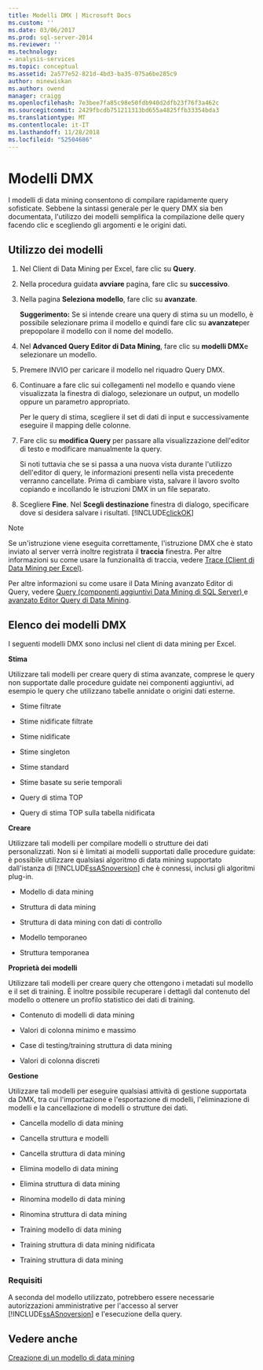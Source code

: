 ```yaml
---
title: Modelli DMX | Microsoft Docs
ms.custom: ''
ms.date: 03/06/2017
ms.prod: sql-server-2014
ms.reviewer: ''
ms.technology:
- analysis-services
ms.topic: conceptual
ms.assetid: 2a577e52-821d-4bd3-ba35-075a6be285c9
author: minewiskan
ms.author: owend
manager: craigg
ms.openlocfilehash: 7e3bee7fa85c98e50fdb940d2dfb23f76f3a462c
ms.sourcegitcommit: 2429fbcdb751211313bd655a4825ffb33354bda3
ms.translationtype: MT
ms.contentlocale: it-IT
ms.lasthandoff: 11/28/2018
ms.locfileid: "52504686"
---
```

# <a name="dmx-templates"></a>Modelli DMX
  I modelli di data mining consentono di compilare rapidamente query sofisticate. Sebbene la sintassi generale per le query DMX sia ben documentata, l'utilizzo dei modelli semplifica la compilazione delle query facendo clic e scegliendo gli argomenti e le origini dati.  
  
## <a name="using-the-templates"></a>Utilizzo dei modelli  
  
1.  Nel Client di Data Mining per Excel, fare clic su **Query**.  
  
2.  Nella procedura guidata **avviare** pagina, fare clic su **successivo**.  
  
3.  Nella pagina **Seleziona modello**, fare clic su **avanzate**.  
  
     **Suggerimento:** Se si intende creare una query di stima su un modello, è possibile selezionare prima il modello e quindi fare clic su **avanzate**per prepopolare il modello con il nome del modello.  
  
4.  Nel **Advanced Query Editor di Data Mining**, fare clic su **modelli DMX**e selezionare un modello.  
  
5.  Premere INVIO per caricare il modello nel riquadro Query DMX.  
  
6.  Continuare a fare clic sui collegamenti nel modello e quando viene visualizzata la finestra di dialogo, selezionare un output, un modello oppure un parametro appropriato.  
  
     Per le query di stima, scegliere il set di dati di input e successivamente eseguire il mapping delle colonne.  
  
7.  Fare clic su **modifica Query** per passare alla visualizzazione dell'editor di testo e modificare manualmente la query.  
  
     Si noti tuttavia che se si passa a una nuova vista durante l'utilizzo dell'editor di query, le informazioni presenti nella vista precedente verranno cancellate. Prima di cambiare vista, salvare il lavoro svolto copiando e incollando le istruzioni DMX in un file separato.  
  
8.  Scegliere **Fine**. Nel **Scegli destinazione** finestra di dialogo, specificare dove si desidera salvare i risultati. [!INCLUDE[clickOK](../includes/clickok-md.md)]  
  
> [!NOTE]  
>  Se un'istruzione viene eseguita correttamente, l'istruzione DMX che è stato inviato al server verrà inoltre registrata il **traccia** finestra. Per altre informazioni su come usare la funzionalità di traccia, vedere [Trace &#40;Client di Data Mining per Excel&#41;](trace-data-mining-client-for-excel.md).  
  
 Per altre informazioni su come usare il Data Mining avanzato Editor di Query, vedere [Query &#40;componenti aggiuntivi Data Mining di SQL Server&#41; ](query-sql-server-data-mining-add-ins.md) e [avanzato Editor Query di Data Mining](advanced-data-mining-query-editor.md).  
  
## <a name="list-of-dmx-templates"></a>Elenco dei modelli DMX  
 I seguenti modelli DMX sono inclusi nel client di data mining per Excel.  
  
 **Stima**  
  
 Utilizzare tali modelli per creare query di stima avanzate, comprese le query non supportate dalle procedure guidate nei componenti aggiuntivi, ad esempio le query che utilizzano tabelle annidate o origini dati esterne.  
  
-   Stime filtrate  
  
-   Stime nidificate filtrate  
  
-   Stime nidificate  
  
-   Stime singleton  
  
-   Stime standard  
  
-   Stime basate su serie temporali  
  
-   Query di stima TOP  
  
-   Query di stima TOP sulla tabella nidificata  
  
 **Creare**  
  
 Utilizzare tali modelli per compilare modelli o strutture dei dati personalizzati. Non si è limitati ai modelli supportati dalle procedure guidate: è possibile utilizzare qualsiasi algoritmo di data mining supportato dall'istanza di [!INCLUDE[ssASnoversion](../includes/ssasnoversion-md.md)] che è connessi, inclusi gli algoritmi plug-in.  
  
-   Modello di data mining  
  
-   Struttura di data mining  
  
-   Struttura di data mining con dati di controllo  
  
-   Modello temporaneo  
  
-   Struttura temporanea  
  
 **Proprietà dei modelli**  
  
 Utilizzare tali modelli per creare query che ottengono i metadati sul modello e il set di training. È inoltre possibile recuperare i dettagli dal contenuto del modello o ottenere un profilo statistico dei dati di training.  
  
-   Contenuto di modelli di data mining  
  
-   Valori di colonna minimo e massimo  
  
-   Case di testing/training struttura di data mining  
  
-   Valori di colonna discreti  
  
 **Gestione**  
  
 Utilizzare tali modelli per eseguire qualsiasi attività di gestione supportata da DMX, tra cui l'importazione e l'esportazione di modelli, l'eliminazione di modelli e la cancellazione di modelli o strutture dei dati.  
  
-   Cancella modello di data mining  
  
-   Cancella struttura e modelli  
  
-   Cancella struttura di data mining  
  
-   Elimina modello di data mining  
  
-   Elimina struttura di data mining  
  
-   Rinomina modello di data mining  
  
-   Rinomina struttura di data mining  
  
-   Training modello di data mining  
  
-   Training struttura di data mining nidificata  
  
-   Training struttura di data mining  
  
### <a name="requirements"></a>Requisiti  
 A seconda del modello utilizzato, potrebbero essere necessarie autorizzazioni amministrative per l'accesso al server [!INCLUDE[ssASnoversion](../includes/ssasnoversion-md.md)] e l'esecuzione della query.  
  
## <a name="see-also"></a>Vedere anche  
 [Creazione di un modello di data mining](creating-a-data-mining-model.md)  
  
  
